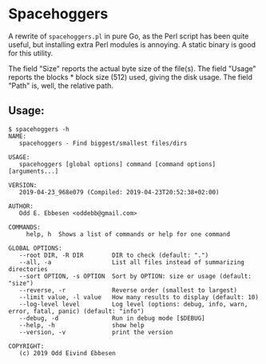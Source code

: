 # Spacehoggers

A rewrite of `spacehoggers.pl` in pure Go, as the Perl script has been quite useful, but installing extra Perl modules is annoying.
A static binary is good for this utility.

The field "Size" reports the actual byte size of the file(s). The field "Usage" reports the blocks * block size (512) used, giving the disk usage. The field "Path" is, well, the relative path.

## Usage:

    $ spacehoggers -h
    NAME:
       spacehoggers - Find biggest/smallest files/dirs

    USAGE:
       spacehoggers [global options] command [command options] [arguments...]

    VERSION:
       2019-04-23_968e079 (Compiled: 2019-04-23T20:52:38+02:00)

    AUTHOR:
       Odd E. Ebbesen <oddebb@gmail.com>

    COMMANDS:
         help, h  Shows a list of commands or help for one command

    GLOBAL OPTIONS:
       --root DIR, -R DIR        DIR to check (default: ".")
       --all, -a                 List all files instead of summarizing directories
       --sort OPTION, -s OPTION  Sort by OPTION: size or usage (default: "size")
       --reverse, -r             Reverse order (smallest to largest)
       --limit value, -l value   How many results to display (default: 10)
       --log-level level         Log level (options: debug, info, warn, error, fatal, panic) (default: "info")
       --debug, -d               Run in debug mode [$DEBUG]
       --help, -h                show help
       --version, -v             print the version

    COPYRIGHT:
       (c) 2019 Odd Eivind Ebbesen
